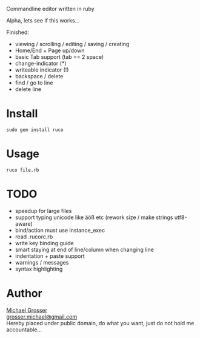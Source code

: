 Commandline editor written in ruby

Alpha, lets see if this works...

Finished:

 - viewing / scrolling / editing / saving / creating
 - Home/End + Page up/down
 - basic Tab support (tab == 2 space)
 - change-indicator (*)
 - writeable indicator (!)
 - backspace / delete
 - find / go to line
 - delete line

Install
=======
    sudo gem install ruco

Usage
=====
    ruco file.rb

TODO
=====
 - speedup for large files
 - support typing unicode like äöß etc (rework size / make strings utf8-aware)
 - bind/action must use instance_exec
 - read .rucorc.rb
 - write key binding guide
 - smart staying at end of line/column when changing line
 - indentation + paste support
 - warnings / messages
 - syntax highlighting

Author
======
[Michael Grosser](http://grosser.it)  
grosser.michael@gmail.com  
Hereby placed under public domain, do what you want, just do not hold me accountable...

